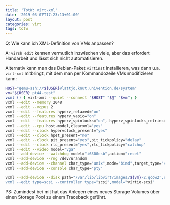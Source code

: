 ```yaml
---
title: 'TotW: virt-xml'
date: '2019-03-07T17:23:13+01:00'
layout: post
categories: virt
tags: totw
---
```


Q: Wie kann ich XML-Definition von VMs anpassen?

A: `virsh edit` kennen vermutlich inzwischen viele, aber das erfordert Handarbeit und lässt sich nicht automatisieren.

Alternativ kann man das Debian-Paket `virtinst` installieren, was dann u.a. `virt-xml` mitbringt, mit dem man per Kommandozeile VMs modifizieren kann:

```bash
HOST="qemu+ssh://${USER}@lattjo.knut.univention.de/system"
vm="${USER}_pt44-test"
vxml () { virt-xml --quiet --connect "$HOST" "$@" "$vm"; }
vxml --edit --memory 2048
vxml --edit --vcpus 2
vxml --edit --features hyperv_relaxed="on"
vxml --edit --features hyperv_vapic="on"
vxml --edit --features hyperv_spinlocks="on", hyperv_spinlocks_retries="8191"
vxml --edit --cpu host-model,clearxml="yes"
vxml --edit --clock hypervclock_present="yes"
vxml --edit --clock hpet_present="no"
vxml --edit --clock pit_present="yes",pit_tickpolicy="delay"
vxml --edit --clock rtc_present="yes",rtc_tickpolicy="catchup"
vxml --edit --video model="vga"
vxml --add-device --watchdog model="i6300esb",action="reset"
vxml --add-device --rng /dev/urandom
vxml --add-device --channel char_type="unix",mode="bind",target_type="virtio",name="org.qemu.guest_agent.0"
vxml --add-device --console char_type="pty"

vxml --add-device --disk path="/var/lib/libvirt/images/${vm}-2.qcow2″,size=100,cache="unsafe",bus="scsi",discard="unmap",driver_name="qemu",driver_type="qcow2"
vxml --edit type=scsi --controller type="scsi",model="virtio-scsi"
```

PS: Zumindest bei mit hat das Anlegen eines neues Storage Volumes über einen Storage Pool zu einem Traceback geführt.

